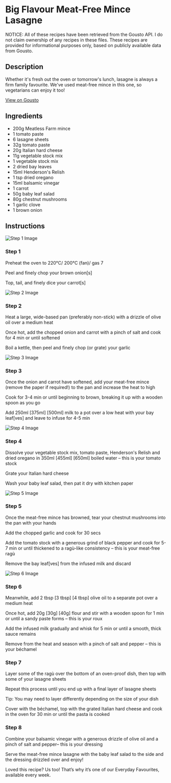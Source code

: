 # Big Flavour Meat-Free Mince Lasagne 

NOTICE: All of these recipes have been retrieved from the Gousto API. I do not claim ownership of any recipes in these files. These recipes are provided for informational purposes only, based on publicly available data from Gousto.

## Description

Whether it's fresh out the oven or tomorrow's lunch, lasagne is always a firm family favourite. We've used meat-free mince in this one, so vegetarians can enjoy it too!

[View on Gousto](https://www.gousto.co.uk/recipes/cookbook/big-flavour-meat-free-mince-lasagne)

## Ingredients

- 200g Meatless Farm mince
- 1 tomato paste
- 6 lasagne sheets
- 32g tomato paste
- 20g Italian hard cheese
- 11g vegetable stock mix
- 1 vegetable stock mix
- 2 dried bay leaves
- 15ml Henderson's Relish
- 1 tsp dried oregano
- 15ml balsamic vinegar
- 1 carrot
- 50g baby leaf salad
- 80g chestnut mushrooms
- 1 garlic clove
- 1 brown onion

## Instructions

![Step 1 Image](https://production-media.gousto.co.uk/cms/recipe-step-image/step-1-copy-5-1647969987174-x200.jpg)

### Step 1

Preheat the oven to 220°C/ 200°C (fan)/ gas 7

Peel and finely chop your brown onion[s]

Top, tail, and finely dice your carrot[s]

![Step 2 Image](https://production-media.gousto.co.uk/cms/recipe-step-image/step-2-copy-5-1647969991856-x200.jpg)

### Step 2

Heat a large, wide-based pan (preferably non-stick) with a drizzle of olive oil over a medium heat

Once hot, add the chopped onion and carrot with a pinch of salt and cook for 4 min or until softened

Boil a kettle, then peel and finely chop (or grate) your garlic

![Step 3 Image](https://production-media.gousto.co.uk/cms/recipe-step-image/step-3-copy-5-1647969997912-x200.jpg)

### Step 3

Once the onion and carrot have softened, add your meat-free mince (remove the paper if required!) to the pan and increase the heat to high

Cook for 3-4 min or until beginning to brown, breaking it up with a wooden spoon as you go

Add 250ml <span class="text-purple">[375ml]</span> <span class="text-danger">[500ml]</span> milk to a pot over a low heat with your bay leaf[ves] and leave to infuse for 4-5 min

![Step 4 Image](https://production-media.gousto.co.uk/cms/recipe-step-image/step-4-copy-3-1647970005836-x200.jpg)

### Step 4

Dissolve your vegetable stock mix, tomato paste, Henderson's Relish and dried oregano in 350ml <span class="text-purple">[455ml]</span> <span class="text-danger">[650ml]</span> boiled water – this is your tomato stock

Grate your Italian hard cheese

Wash your baby leaf salad, then pat it dry with kitchen paper

![Step 5 Image](https://production-media.gousto.co.uk/cms/recipe-step-image/step-5-copy-5-1647970023858-x200.jpg)

### Step 5

Once the meat-free mince has browned, tear your chestnut mushrooms into the pan with your hands

Add the chopped garlic and cook for 30 secs

Add the tomato stock with a generous grind of black pepper and cook for 5-7 min or until thickened to a ragù-like consistency – this is your meat-free ragù

Remove the bay leaf[ves] from the infused milk and discard

![Step 6 Image](https://production-media.gousto.co.uk/cms/recipe-step-image/step-6-copy-5-1647970029461-x200.jpg)

### Step 6

Meanwhile, add 2 tbsp <span class="text-purple">[3 tbsp]</span> <span class="text-danger">[4 tbsp]</span> olive oil to a separate pot over a medium heat

Once hot, add 20g <span class="text-purple">[30g]</span> <span class="text-danger">[40g]</span> flour and stir with a wooden spoon for 1 min or until a sandy paste forms – this is your roux

Add the infused milk gradually and whisk for 5 min or until a smooth, thick sauce remains

Remove from the heat and season with a pinch of salt and pepper – this is your béchamel

### Step 7

Layer some of the ragù over the bottom of an oven-proof dish, then top with some of your lasagne sheets

Repeat this process until you end up with a final layer of lasagne sheets

Tip: You may need to layer differently depending on the size of your dish

Cover with the béchamel, top with the grated Italian hard cheese and cook in the oven for 30 min or until the pasta is cooked

### Step 8

Combine your balsamic vinegar with a generous drizzle of olive oil and a pinch of salt and pepper– this is your dressing

Serve the meat-free mince lasagne with the baby leaf salad to the side and the dressing drizzled over and enjoy!

<span class="text-danger">Loved this recipe? Us too! That’s why it’s one of our Everyday Favourites, available every week.</span>

